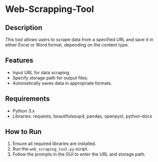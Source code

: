 # Web-Scrapping-Tool

## Description
This tool allows users to scrape data from a specified URL and save it in either Excel or Word format, depending on the content type.

## Features
- Input URL for data scraping.
- Specify storage path for output files.
- Automatically saves data in appropriate formats.

## Requirements
- Python 3.x
- Libraries: requests, beautifulsoup4, pandas, openpyxl, python-docx

## How to Run
1. Ensure all required libraries are installed.
2. Run the `web_scraping_tool.py` script.
3. Follow the prompts in the GUI to enter the URL and storage path.
